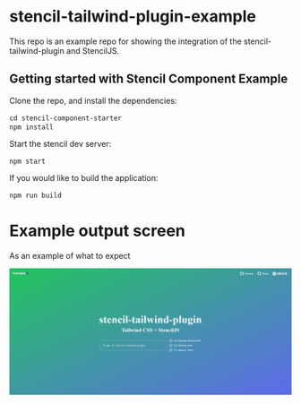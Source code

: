 # stencil-tailwind-plugin-example

This repo is an example repo for showing the integration of the stencil-tailwind-plugin and StencilJS.

## Getting started with Stencil Component Example

Clone the repo, and install the dependencies:
```shell
cd stencil-component-starter
npm install
```

Start the stencil dev server:
```shell
npm start
```

If you would like to build the application:
```shell
npm run build
```

# Example output screen

As an example of what to expect

![example-output-cards](images/example-output.png)
